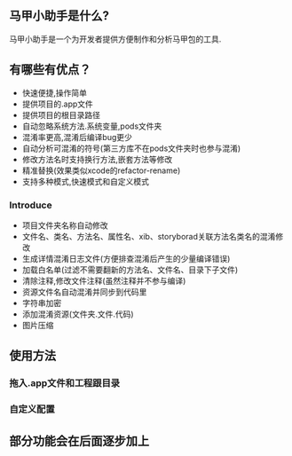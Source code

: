 ## 马甲小助手是什么?
马甲小助手是一个为开发者提供方便制作和分析马甲包的工具.

## 有哪些有优点？

* 快速便捷,操作简单
* 提供项目的.app文件
* 提供项目的根目录路径
* 自动忽略系统方法.系统变量,pods文件夹
* 混淆率更高,混淆后编译bug更少
* 自动分析可混淆的符号(第三方库不在pods文件夹时也参与混淆)
* 修改方法名时支持换行方法,嵌套方法等修改
* 精准替换(效果类似xcode的refactor-rename)
* 支持多种模式,快速模式和自定义模式

### Introduce
* 项目文件夹名称自动修改
* 文件名、类名、方法名、属性名、xib、storyborad关联方法名类名的混淆修改
* 生成详情混淆日志文件(方便排查混淆后产生的少量编译错误)
* 加载白名单(过滤不需要翻新的方法名、文件名、目录下子文件)
* 清除注释,修改文件注释(虽然注释并不参与编译)
* 资源文件名自动混淆并同步到代码里
* 字符串加密
* 添加混淆资源(文件夹.文件.代码)
* 图片压缩

## 使用方法
### 拖入.app文件和工程跟目录
### 自定义配置
## 部分功能会在后面逐步加上
